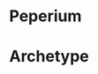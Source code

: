<script src="https://code.jquery.com/jquery-2.1.1.min.js"></script>
<script src="https://cdnjs.cloudflare.com/ajax/libs/uikit/3.1.4/js/uikit.min.js"></script>
<script src="https://cdnjs.cloudflare.com/ajax/libs/uikit/3.1.4/js/uikit-icons.min.js"></script>

<h1>
Peperium
</h1>

<h1>
Archetype
</h1>

